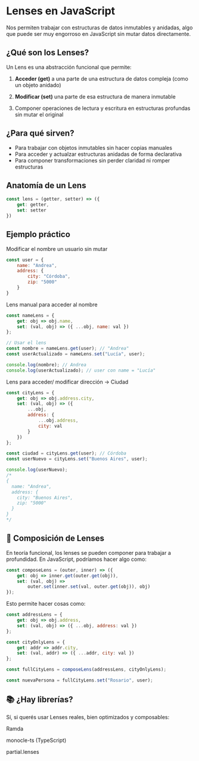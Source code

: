 # Lenses en JavaScript

Nos permiten trabajar con estructuras de datos inmutables y anidadas, algo que puede ser muy engorroso en JavaScript sin mutar datos directamente.

## ¿Qué son los Lenses?

Un Lens es una abstracción funcional que permite:

1. **Acceder (get)** a una parte de una estructura de datos compleja (como un objeto anidado)

2. **Modificar (set)** una parte de esa estructura de manera inmutable

3. Componer operaciones de lectura y escritura en estructuras profundas sin mutar el original

## ¿Para qué sirven?

- Para trabajar con objetos inmutables sin hacer copias manuales
- Para acceder y actualzar estructuras anidadas de forma declarativa
- Para componer transformaciones sin perder claridad ni romper estructuras

## Anatomía de un Lens

```js
const lens = (getter, setter) => ({
    get: getter,
    set: setter
})
```


## Ejemplo práctico

Modificar el nombre un usuario sin mutar

```js
const user = {
    name: "Andrea",
    address: {
        city: "Córdoba",
        zip: "5000"
    }
}
```

Lens manual para acceder al nombre

```js
const nameLens = {
    get: obj => obj.name,
    set: (val, obj) => ({ ...obj, name: val })
};

// Usar el lens
const nombre = nameLens.get(user); // "Andrea"
const userActualizado = nameLens.set("Lucía", user);

console.log(nombre); // Andrea
console.log(userActualizado); // user con name = "Lucía"
```

Lens para acceder/ modificar dirección -> Ciudad
```js
const cityLens = {
    get: obj => obj.address.city,
    set: (val, obj) => ({
        ...obj,
        address: {
            ...obj.address,
            city: val
        }
    })
};

const ciudad = cityLens.get(user); // Córdoba
const userNuevo = cityLens.set("Buenos Aires", user);

console.log(userNuevo);
/*
{
  name: "Andrea",
  address: {
    city: "Buenos Aires",
    zip: "5000"
  }
}
*/

```

## 🧰 Composición de Lenses
En teoría funcional, los lenses se pueden componer para trabajar a profundidad. En JavaScript, podríamos hacer algo como:

```js
const composeLens = (outer, inner) => ({
    get: obj => inner.get(outer.get(obj)),
    set: (val, obj) =>
        outer.set(inner.set(val, outer.get(obj)), obj)
});
```

Esto permite hacer cosas como: 
```js
const addressLens = {
    get: obj => obj.address,
    set: (val, obj) => ({ ...obj, address: val })
};

const cityOnlyLens = {
    get: addr => addr.city,
    set: (val, addr) => ({ ...addr, city: val })
};

const fullCityLens = composeLens(addressLens, cityOnlyLens);

const nuevaPersona = fullCityLens.set("Rosario", user);
```

## 📚 ¿Hay librerías?

Sí, si querés usar Lenses reales, bien optimizados y composables:

Ramda

monocle-ts (TypeScript)

partial.lenses